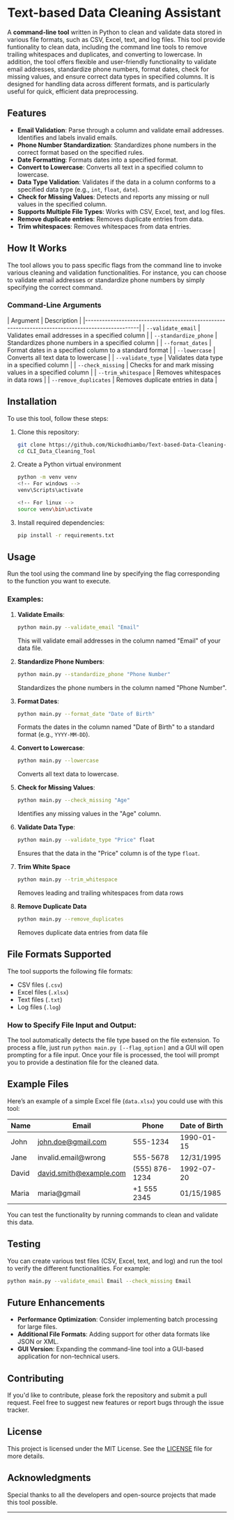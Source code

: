 # Text-based Data Cleaning Assistant

A **command-line tool** written in Python to clean and validate data stored in various file formats, such as CSV, Excel, text, and log files. This tool provide funtionality to clean data, including the command line tools to remove trailing whitespaces and duplicates, and converting to lowercase. In addition, the tool offers flexible and user-friendly functionality to validate email addresses, standardize phone numbers, format dates, check for missing values, and ensure correct data types in specified columns. It is designed for handling data across different formats, and is particularly useful for quick, efficient data preprocessing.

## Features

- **Email Validation**: Parse through a column and validate email addresses. Identifies and labels invalid emails.
- **Phone Number Standardization**: Standardizes phone numbers in the correct format based on the specified rules.
- **Date Formatting**: Formats dates into a specified format.
- **Convert to Lowercase**: Converts all text in a specified column to lowercase.
- **Data Type Validation**: Validates if the data in a column conforms to a specified data type (e.g., `int`, `float`, `date`).
- **Check for Missing Values**: Detects and reports any missing or null values in the specified column.
- **Supports Multiple File Types**: Works with CSV, Excel, text, and log files.
- **Remove duplicate entries**: Removes duplicate entries from data.
- **Trim whitespaces**: Removes whitespaces from data entries.

## How It Works

The tool allows you to pass specific flags from the command line to invoke various cleaning and validation functionalities. For instance, you can choose to validate email addresses or standardize phone numbers by simply specifying the correct command.

### Command-Line Arguments

| Argument                      | Description                                                     |
|-------------------------------------------------------------------------------------------------|
| `--validate_email`                     | Validates email addresses in a specified column          |
| `--standardize_phone`                  | Standardizes phone numbers in a specified column         |
| `--format_dates`                       | Format dates in a specified column to a standard format  |
| `--lowercase`                          | Converts all text data to lowercase                      |
| `--validate_type`                      | Validates data type in a specified column                |
| `--check_missing`                      | Checks for and mark missing values in a specified column |
| `--trim_whitespace`                    | Removes whitespaces in data rows                         |
| `--remove_duplicates`                  | Removes duplicate entries in data                        |

## Installation

To use this tool, follow these steps:

1. Clone this repository:

   ```bash
   git clone https://github.com/Nickodhiambo/Text-based-Data-Cleaning-Assistant.git
   cd CLI_Data_Cleaning_Tool
   ```

2. Create a Python virtual environment
    ```bash
    python -m venv venv
    <!-- For windows -->
    venv\Scripts\activate

    <!-- For linux -->
    source venv\bin\activate
    ```

3. Install required dependencies:

   ```bash
   pip install -r requirements.txt
   ```

## Usage

Run the tool using the command line by specifying the flag corresponding to the function you want to execute.

### Examples:

1. **Validate Emails**:
   ```bash
   python main.py --validate_email "Email"
   ```
   This will validate email addresses in the column named "Email" of your data file.

2. **Standardize Phone Numbers**:
   ```bash
   python main.py --standardize_phone "Phone Number"
   ```
   Standardizes the phone numbers in the column named "Phone Number".

3. **Format Dates**:
   ```bash
   python main.py --format_date "Date of Birth"
   ```
   Formats the dates in the column named "Date of Birth" to a standard format (e.g., `YYYY-MM-DD`).

4. **Convert to Lowercase**:
   ```bash
   python main.py --lowercase 
   ```
   Converts all text data to lowercase.

5. **Check for Missing Values**:
   ```bash
   python main.py --check_missing "Age"
   ```
   Identifies any missing values in the "Age" column.

6. **Validate Data Type**:
   ```bash
   python main.py --validate_type "Price" float
   ```
   Ensures that the data in the "Price" column is of the type `float`.

7. **Trim White Space**
    ```bash
    python main.py --trim_whitespace
    ```
    Removes leading and trailing whitespaces from data rows

8. **Remove Duplicate Data**
    ```bash
    python main.py --remove_duplicates
    ```
    Removes duplicate data entries from data file

## File Formats Supported

The tool supports the following file formats:
- CSV files (`.csv`)
- Excel files (`.xlsx`)
- Text files (`.txt`)
- Log files (`.log`)

### How to Specify File Input and Output:
The tool automatically detects the file type based on the file extension. To process a file, just run
`python main.py [--flag_option]` and a GUI will open prompting for a file input. Once your file is
processed, the tool will prompt you to provide a destination file for the cleaned data.

## Example Files

Here’s an example of a simple Excel file (`data.xlsx`) you could use with this tool:

| Name   | Email                  | Phone        | Date of Birth |
|--------|------------------------|--------------|---------------|
| John   | john.doe@gmail.com      | 555-1234     | 1990-01-15    |
| Jane   | invalid.email@wrong     | 555-5678     | 12/31/1995    |
| David  | david.smith@example.com | (555) 876-1234 | 1992-07-20  |
| Maria  | maria@gmail             | +1 555 2345 | 01/15/1985     |

You can test the functionality by running commands to clean and validate this data.

## Testing

You can create various test files (CSV, Excel, text, and log) and run the tool to verify the different functionalities. For example:
```bash
python main.py --validate_email Email --check_missing Email
```

## Future Enhancements

- **Performance Optimization**: Consider implementing batch processing for large files.
- **Additional File Formats**: Adding support for other data formats like JSON or XML.
- **GUI Version**: Expanding the command-line tool into a GUI-based application for non-technical users.

## Contributing

If you'd like to contribute, please fork the repository and submit a pull request. Feel free to suggest new features or report bugs through the issue tracker.

## License

This project is licensed under the MIT License. See the [LICENSE](LICENSE) file for more details.

## Acknowledgments

Special thanks to all the developers and open-source projects that made this tool possible.

---